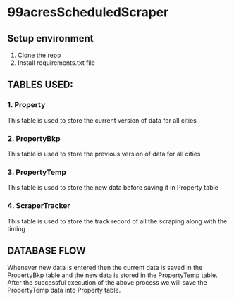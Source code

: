 # 99acresScheduledScraper
## Setup environment
1. Clone the repo
2. Install requirements.txt file

## TABLES USED:

### 1. Property
This table is used to store the current version of data for all cities

### 2. PropertyBkp
This table is used to store the previous version of data for all cities

### 3. PropertyTemp
This table is used to store the new data before saving it in Property table

### 4. ScraperTracker
This table is used to store the track record of all the scraping along with the timing

## DATABASE FLOW
Whenever new data is entered then the current data is saved in the PropertyBkp table and the new data is stored in the PropertyTemp table. 
After the successful execution of the above process we will save the PropertyTemp data into Property table. 
